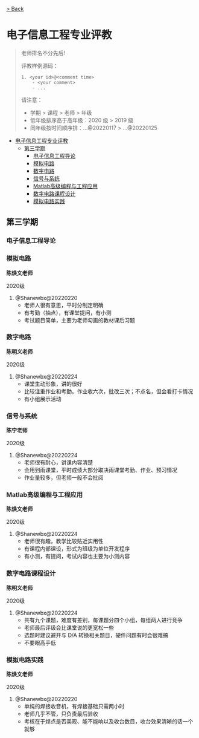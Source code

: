 [> Back](../../../faculty/soa/README.md)

# 电子信息工程专业评教

> 老师排名不分先后!
>
> 评教样例源码：
>
> ```
> 1. <your id>@<comment time>
>     - <your comment>
>     - ...
> ```
>
> 请注意：
>
> - 学期 > 课程 > 老师 > 年级
> - 低年级排序高于高年级：2020 级 > 2019 级
> - 同年级按时间顺序排：...@20220117 > ...@20220125


  

- [电子信息工程专业评教](#电子信息工程专业评教)
  - [第三学期](#第三学期)
    - [电子信息工程导论](#电子信息工程导论)
    - [模拟电路](#模拟电路)
    - [数字电路](#数字电路)
    - [信号与系统](#信号与系统)
    - [Matlab高级编程与工程应用](#Matlab高级编程与工程应用)
    - [数字电路课程设计](#数字电路课程设计)
    - [模拟电路实践](#模拟电路实践)





## 第三学期


### 电子信息工程导论


### 模拟电路

**陈焕文老师**

2020级

1. @Shanewbx@20220220
   - 老师人很有意思，平时分制定明确
   - 有考勤（抽点），有课堂提问，有小测
   - 考试题目简单，主要为老师勾画的教材课后习题



### 数字电路

**陈明义老师**

2020级

1. @Shanewbx@20220224
   - 课堂生动形象，讲的很好
   - 比较注重作业和考勤。作业收六次，批改三次；不点名，但会看打卡情况
   - 有小组展示活动



### 信号与系统

**陈宁老师**

2020级

1. @Shanewbx@20220224
   - 老师很有耐心，讲课内容清楚
   - 会用到雨课堂，平时成绩大部分取决雨课堂考勤、作业、预习情况
   - 作业量较多，但老师一般不会批阅



### Matlab高级编程与工程应用

**陈焕文老师**

2020级

1. @Shanewbx@20220224
   - 老师很有趣，教学比较贴近实用性
   - 有课程内部课设，形式为班级为单位开发程序
   - 有小测，有提问，考试内容也主要为小测内容



### 数字电路课程设计

**陈明义老师**

2020级

1. @Shanewbx@20220224
   - 共有九个课题，难度有差别，每课题分四个小组，每组两人进行竞争
   - 老师最后评级会比课堂说的更宽松一些
   - 选题时建议避开与 D/A 转换相关题目，硬件问题有时会很难搞
   - 不要眼高手低



### 模拟电路实践

**陈焕文老师**

2020级

1. @Shanewbx@20220220
   - 单纯的焊接收音机，有焊接基础只需两小时
   - 老师几乎不管，只负责最后验收
   - 考核在于焊点是否美观、能不能响以及收台数目，收台效果清晰的话一个就够






